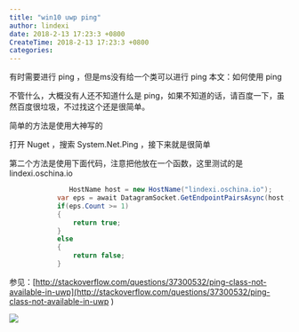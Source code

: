 ```yaml
---
title: "win10 uwp ping"
author: lindexi
date: 2018-2-13 17:23:3 +0800
CreateTime: 2018-2-13 17:23:3 +0800
categories: 
---
```


有时需要进行 ping ，但是ms没有给一个类可以进行 ping
本文：如何使用 ping

<!--more-->



<!-- csdn -->

不管什么，大概没有人还不知道什么是 ping，如果不知道的话，请百度一下，虽然百度很垃圾，不过找这个还是很简单。

简单的方法是使用大神写的

打开 Nuget ，搜索 System.Net.Ping ，接下来就是很简单

第二个方法是使用下面代码，注意把他放在一个函数，这里测试的是 lindexi.oschina.io


```csharp
               HostName host = new HostName("lindexi.oschina.io");
            var eps = await DatagramSocket.GetEndpointPairsAsync(host , "80");
            if(eps.Count >= 1)
            {
                return true;
            }
            else
            {
                return false;
            }
```


参见：[http://stackoverflow.com/questions/37300532/ping-class-not-available-in-uwp](http://stackoverflow.com/questions/37300532/ping-class-not-available-in-uwp )

![](http://7xqpl8.com1.z0.glb.clouddn.com/34fdad35-5dfe-a75b-2b4b-8c5e313038e2%2F201792392937.jpg)


